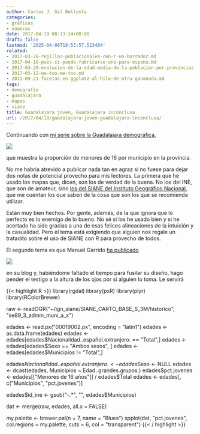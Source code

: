 ```yaml
---
author: Carlos J. Gil Bellosta
categories:
- gráficos
- números
date: 2017-04-19 08:13:24+00:00
draft: false
lastmod: '2025-04-06T18:53:57.523484'
related:
- 2017-03-28-rejillas-poblacionales-con-r-un-borrador.md
- 2017-04-10-pues-si-puede-fabricarse-uno-para-espana.md
- 2017-03-29-evolucion-de-la-edad-media-de-la-poblacion-por-provincias.md
- 2017-05-12-me-too-me-too.md
- 2011-09-21-facetas-en-ggplot2-al-hilo-de-otra-gananada.md
tags:
- demografía
- guadalajara
- mapas
- siane
title: Guadalajara joven, Guadalajara inconclusa
url: /2017/04/19/guadalajara-joven-guadalajara-inconclusa/
---
```


Continuando con [mi serie sobre la Guadalajara demográfica](https://datanalytics.com/2017/03/28/rejillas-poblacionales-con-r-un-borrador/),

![](/wp-uploads/2017/04/jovenes_guadalajara.png#center)

que muestra la proporción de menores de 16 por municipio en la provincia.

No me habría atrevido a publicar nada tan en agraz si no fuese para dejar dos notas de potencial provecho para mis lectores. La primera que he usado los mapas que, dicen, son los de verdad de la buena. No los del INE, que son de amateur, sino [los del SIANE del Instituto Geográfico Nacional](http://centrodedescargas.cnig.es/CentroDescargas/catalogo.do?Serie=CAANE), que me cuentan los que saben de la cosa que son los que se recomienda utilizar.

Están muy bien hechos. Por gente, además, de la que ignora que lo perfecto es lo enemigo de lo bueno. No sé si los he usado bien y si he acertado ha sido gracias a una de esas felices alineaciones de la intuición y la casualidad. Pero el tema está exigiendo que alguien nos regale un tratadito sobre el uso de SIANE con R para provecho de todos.

El segundo tema es que Manuel Garrido [ha publicado](https://pybonacci.es/2017/04/17/como-hacer-un-mapa-muy-bonito-de-espana-en-ggplot2/)

![](/wp-uploads/2017/04/edad_media_espana.png#center)

en su blog y, habiéndome faltado el tiempo para fusilar su diseño, hago pender el testigo a la altura de los ojos por si alguien lo toma. Le servirá

{{< highlight R >}}
library(rgdal)
library(pxR)
library(plyr)
library(RColorBrewer)

raw <- readOGR("~/ign_siane/SIANE_CARTO_BASE_S_3M/historico",
                "se89_3_admin_muni_a_x")

edades <- read.px("00019002.px", encoding = "latin1")
edades <- as.data.frame(edades)
edades <- edades[edades$Nacionalidad..español.extranjero. == "Total",]
edades <- edades[edades$Sexo == "Ambos sexos", ]
edades <- edades[edades$Municipios != "Total",]

edades$Nacionalidad..español.extranjero. <- edades$Sexo <- NULL
edades <- dcast(edades, Municipios ~ Edad..grandes.grupos.)
edades$pct.jovenes <- edades[["Menores de 16 años"]] / edades$Total
edades <- edades[, c("Municipios", "pct.jovenes")]

edades$id_ine <- gsub("-.*", "", edades$Municipios)

dat <- merge(raw, edades, all.x = FALSE)

my.palette <- brewer.pal(n = 7, name = "Blues")
spplot(dat, "pct.jovenes",
        col.regions = my.palette, cuts = 6,
        col = "transparent")
{{< / highlight >}}